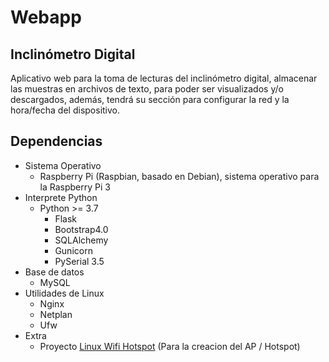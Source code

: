# Webapp

## Inclinómetro Digital

Aplicativo web para la toma de lecturas del inclinómetro digital, almacenar las muestras en archivos de texto, para poder ser visualizados y/o descargados, además, tendrá su sección para configurar la red y la hora/fecha del dispositivo.

## Dependencias

- Sistema Operativo
  - Raspberry Pi (Raspbian, basado en Debian), sistema operativo para la Raspberry Pi 3
- Interprete Python
  - Python >= 3.7
    - Flask
	- Bootstrap4.0
	- SQLAlchemy
	- Gunicorn
    - PySerial 3.5
- Base de datos
  - MySQL
- Utilidades de Linux
  - Nginx
  - Netplan
  - Ufw
- Extra
  - Proyecto [Linux Wifi Hotspot](https://github.com/lakinduakash/linux-wifi-hotspot) (Para la creacion del AP / Hotspot)